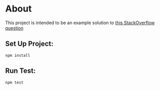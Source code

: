 # About

This project is intended to be an example solution to [this StackOverflow question](http://stackoverflow.com/questions/35865248/jasmine-testing-methods-inside-done-or-then/)

## Set Up Project:

    npm install

## Run Test:

    npm test
